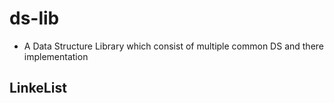 # ds-lib
- A Data Structure Library which consist of multiple common DS and there implementation
## LinkeList